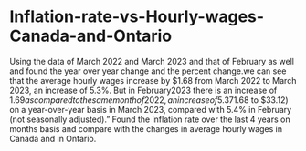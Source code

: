 # Inflation-rate-vs-Hourly-wages-Canada-and-Ontario
Using the data of March 2022 and March 2023 and that of February as well and found the year over year change and the percent change.we can see that the average hourly wages increase by $1.68 from March 2022 to March 2023, an increase of 5.3%. But in February2023 there is an increase of $1.69 as compared to the same month of 2022, an increase of 5.37%, i.e., 5.4%. This proves the claim by stats Canada in twitter “Average hourly wages rose 5.3% (+$1.68 to $33.12) on a year-over-year basis in March 2023, compared with 5.4% in February (not seasonally adjusted).” 
Found the inflation rate over the last 4 years on months basis and compare with the changes in average hourly wages in Canada and in Ontario.
